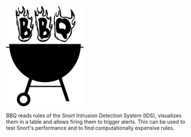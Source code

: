 <img src="./icon.png">

BBQ reads rules of the Snort Intrusion Detection System (IDS), visualizes them in a table and allows firing them to trigger alerts. This can be used to test Snort's performance and to find computationally expensive rules.

